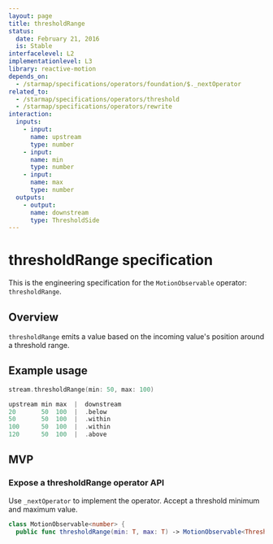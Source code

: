 ```yaml
---
layout: page
title: thresholdRange
status:
  date: February 21, 2016
  is: Stable
interfacelevel: L2
implementationlevel: L3
library: reactive-motion
depends_on:
  - /starmap/specifications/operators/foundation/$._nextOperator
related_to:
  - /starmap/specifications/operators/threshold
  - /starmap/specifications/operators/rewrite
interaction:
  inputs:
    - input:
      name: upstream
      type: number
    - input:
      name: min
      type: number
    - input:
      name: max
      type: number
  outputs:
    - output:
      name: downstream
      type: ThresholdSide
---
```


# thresholdRange specification

This is the engineering specification for the `MotionObservable` operator: `thresholdRange`.

## Overview

`thresholdRange` emits a value based on the incoming value's position around a threshold range.

## Example usage

```swift
stream.thresholdRange(min: 50, max: 100)

upstream min max  |  downstream
20       50  100  |  .below
50       50  100  |  .within
100      50  100  |  .within
120      50  100  |  .above
```

## MVP

### Expose a thresholdRange operator API

Use `_nextOperator` to implement the operator. Accept a threshold minimum and maximum value.

```swift
class MotionObservable<number> {
  public func thresholdRange(min: T, max: T) -> MotionObservable<ThresholdSide>
```
